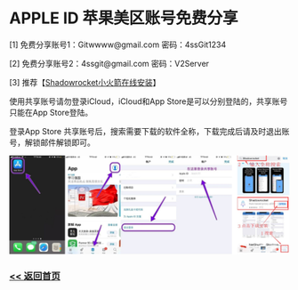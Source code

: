 # APPLE ID 苹果美区账号免费分享

<p>[1] 免费分享账号1：Gitwwww@gmail.com 密码：4ssGit1234</p>
<p>[2] 免费分享账号2：4ssgit@gmail.com 密码：V2Server</p>
<p>[3] 推荐【<a title="Shadowrocket小火箭在线安装" href="https://v2server.github.io/ios/" target="_blank">Shadowrocket小火箭在线安装</a>】 </p>
<p>使用共享账号请勿登录iCloud，iCloud和App Store是可以分别登陆的，共享账号只能在App Store登陆。</p>
<p>登录App Store 共享账号后，搜索需要下载的软件全称，下载完成后请及时退出账号，解锁邮件解锁即可。</p>
<p><img src="img/appleid.jpg" alt="" width="600" height="auto" /></p>


### [<< 返回首页](https://v2server.github.io/Help/)

